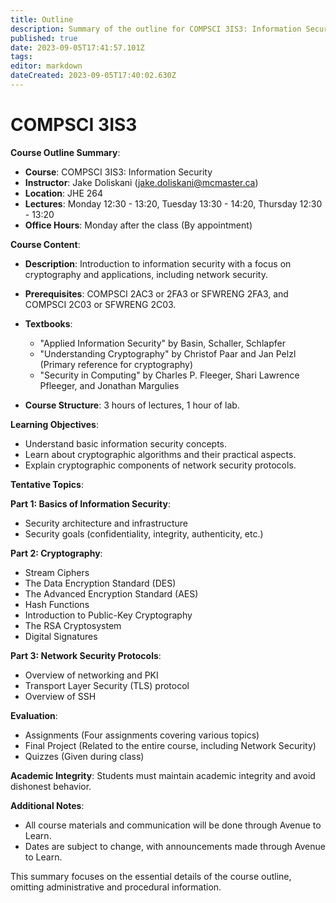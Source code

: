 ```yaml
---
title: Outline
description: Summary of the outline for COMPSCI 3IS3: Information Security at McMaster University
published: true
date: 2023-09-05T17:41:57.101Z
tags: 
editor: markdown
dateCreated: 2023-09-05T17:40:02.630Z
---
```


# COMPSCI 3IS3

**Course Outline Summary**:

- **Course**: COMPSCI 3IS3: Information Security
- **Instructor**: Jake Doliskani (jake.doliskani@mcmaster.ca)
- **Location**: JHE 264
- **Lectures**: Monday 12:30 - 13:20, Tuesday 13:30 - 14:20, Thursday 12:30 - 13:20
- **Office Hours**: Monday after the class (By appointment)

**Course Content**:

- **Description**: Introduction to information security with a focus on cryptography and applications, including network security.

- **Prerequisites**: COMPSCI 2AC3 or 2FA3 or SFWRENG 2FA3, and COMPSCI 2C03 or SFWRENG 2C03.

- **Textbooks**: 
  - "Applied Information Security" by Basin, Schaller, Schlapfer
  - "Understanding Cryptography" by Christof Paar and Jan Pelzl (Primary reference for cryptography)
  - "Security in Computing" by Charles P. Fleeger, Shari Lawrence Pfleeger, and Jonathan Margulies

- **Course Structure**: 3 hours of lectures, 1 hour of lab.

**Learning Objectives**:

- Understand basic information security concepts.
- Learn about cryptographic algorithms and their practical aspects.
- Explain cryptographic components of network security protocols.

**Tentative Topics**:

**Part 1: Basics of Information Security**:
- Security architecture and infrastructure
- Security goals (confidentiality, integrity, authenticity, etc.)

**Part 2: Cryptography**:
- Stream Ciphers
- The Data Encryption Standard (DES)
- The Advanced Encryption Standard (AES)
- Hash Functions
- Introduction to Public-Key Cryptography
- The RSA Cryptosystem
- Digital Signatures

**Part 3: Network Security Protocols**:
- Overview of networking and PKI
- Transport Layer Security (TLS) protocol
- Overview of SSH

**Evaluation**:

- Assignments (Four assignments covering various topics)
- Final Project (Related to the entire course, including Network Security)
- Quizzes (Given during class)

**Academic Integrity**: Students must maintain academic integrity and avoid dishonest behavior.

**Additional Notes**:

- All course materials and communication will be done through Avenue to Learn.
- Dates are subject to change, with announcements made through Avenue to Learn.

This summary focuses on the essential details of the course outline, omitting administrative and procedural information.
